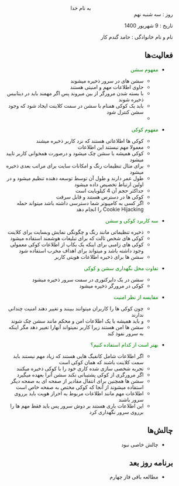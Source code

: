 <div dir="rtl" align="center">
به نام خدا
</div>
<div dir="rtl" align="right">
روز : سه شنبه نهم

تاریخ : 9 شهریور 1400

نام و نام خانوادگی : حامد گندم کار


## فعالیت‌ها

* <span style="color:green">مفهوم سشن</span>
    * سشن های در سرور ذخیره میشوند
    * حاوی اطلاعات مهم و امنیتی هستند
    * با بسته شدن مرورگر از بین میروند پس اگر مهمند باید در دیتابیس ذخیره شوند
    * باید یک کوکی همنام با سشن در سمت کلاینت ایجاد شود که وجود سشن کنترل شود
    * 
* <span style="color:green">مفهوم کوکی</span>
    * کوکی ها اطلاعاتی هستند که نزد کاربر ذخیره میشند
    * معمولا مهم نیستند این اطلاعات
    * کوکی همیشه با سشن چک میشود و درصورت همخوانی کاربر تایید میشود
    * برای مثال تنظیمات رنگ و امکانات سایت برای مراتب بعدی ذخیره میشود
    * طول عمر دارند و طول آن توسط توسعه دهنده تنظیم میشود و در اولین ارتباط تخصیص داده میشود
    * حداکثر حجم آن 4 کیلوبایت است
    * کوکی ها در دسترس هستند و قابل سرقت
    * اگر کسی به کامپیوتر شما دسترسی داشته باشد میتواند حمله Cookie Hijacking را انجام دهد

* <span style="color:green">سه کاربرد کوکی و سشن</span>
    * ذخیره تنظیماتی مانند رنگ و چگونگی نمایش وبسایت برای کلاینت
    * کوکی های شخص ثالث که برای تبلیغات هوشمند استفاده میشود
    * کوکی های زامبی برای اینکه یک بکاپ از اطلاعات کوکی معمولی وجود داشته باشد و میتواند برای اهداف مخرب استفاده شود
    * سشن ها برای ذخیره اطلاعات هویتی کاربر

* <span style="color:green">تفاوت محل نگهداری سشن و کوکی</span>
    * سشن در یک دایرکتوری در سمت سرور ذخیره میشود
    * کوکی در مرورگر ذخیره میشود
    
* <span style="color:green">مقایسه از نظر امنیت</span>
    * چون کوکی ها را کاربران میتوانند ببینند و تغییر دهند امنیت چندانی ندارند
    * و باید همیشه با یک اطلاعات امن و محکم مانند سشن چک شوند
    * سشن ها امن هستند زیرا کاربر نمیتواند آنهارا تغییر دهد مگر اینکه به سرور نفوذ کند

* <span style="color:green">بهتر است از کدام استفاده کنیم؟</span>
    * اگر اطلاعات شامل کانفیگ هایی هستند که زیاد مهم نیستند باید سمت کلاینت باشند که همان کوکی است
    * تجربه شخصی سازی شده کاری خود را با کوکی ذخیره میکنند
    * اگر مرورگری از کوکی پشتیبانی نکند سشن آنرا بعهده میگیرد
    * سشن ها همچنین برای انتقال مقادیر از صفحه ای به صفحه دیگر استفاده میشوند از آنجا که کوکی مختص به صفحه خاص است
    * اطلاعات مهم مانند اطلاعات مربوط به احراز هویت باید برروی سرور باشند
    * این اطلاعات باری هستند بر دوش سرور پس باید فقط مهم ها را برروی سرور نگهداری کرد

## چالش‌ها
* چالش خاصی نبود
## برنامه روز بعد
* مطالعه باقی فاز چهارم
</div>
  
